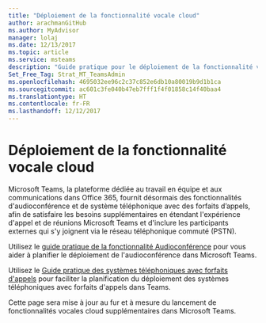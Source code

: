 ```yaml
---
title: "Déploiement de la fonctionnalité vocale cloud"
author: arachmanGitHub
ms.author: MyAdvisor
manager: lolaj
ms.date: 12/13/2017
ms.topic: article
ms.service: msteams
description: "Guide pratique pour le déploiement de la fonctionnalité vocale cloud dans Microsoft Teams."
Set_Free_Tag: Strat_MT_TeamsAdmin
ms.openlocfilehash: 4695032ee96c2c37c852e6db10a80019b9d1b1ca
ms.sourcegitcommit: ac601c3fe040b47eb7fff1f4f01858c14f40baa4
ms.translationtype: HT
ms.contentlocale: fr-FR
ms.lasthandoff: 12/12/2017
---
```

<a name="cloud-voice-deployment"></a>Déploiement de la fonctionnalité vocale cloud
======================

Microsoft Teams, la plateforme dédiée au travail en équipe et aux communications dans Office 365, fournit désormais des fonctionnalités d'audioconférence et de système téléphonique avec des forfaits d’appels, afin de satisfaire les besoins supplémentaires en étendant l'expérience d'appel et de réunions Microsoft Teams et d'inclure les participants externes qui s'y joignent via le réseau téléphonique commuté (PSTN).
 
Utilisez le [guide pratique de la fonctionnalité Audioconférence](https://docs.microsoft.com/MicrosoftTeams/audio-conferencing) pour vous aider à planifier le déploiement de l'audioconférence dans Microsoft Teams.

Utilisez le [Guide pratique des systèmes téléphoniques avec forfaits d'appels](https://docs.microsoft.com/MicrosoftTeams/phone-system-with-calling-plans) pour faciliter la planification du déploiement des systèmes téléphoniques avec forfaits d'appels dans Teams.
 
Cette page sera mise à jour au fur et à mesure du lancement de fonctionnalités vocales cloud supplémentaires dans Microsoft Teams.


